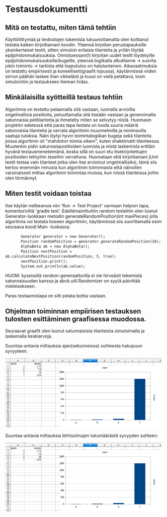 Testausdokumentti
========

## Mitä on testattu, miten tämä tehtiin

Käyttöliittymää ja tiedostojen lukemista lukuunottamatta olen koittanut testata kaiken kirjoittamani koodin. Yleensä kirjoitan perustapauksille yksinkertaiset testit, sitten simuloin erilaisia tilanteita ja yritän löytää epäjohdonmukaisuuksia. Onnistuessani(!) kirjoitan uudet testit löydetyille epäjohdonmukaisuuksille/bugeille, yleensä logiikalla alkutilanne -> suorita jokin toiminto -> tarkista että lopputulos on halutunlainen. Aikavaatimuksia on testattu empiirisesti ja
koneelliseti(graafit lopussa), käytännössä viiden siirron päähän laskee ihan vikkelästi ja kuusi on vielä pelattava, tosin simulointiin ja testaukseen hieman hidas.

## Minkälaisilla syötteillä testaus tehtiin 

Algoritmia on testattu pelaamalla sitä vastaan, luomalla arvioilta ongelmallisia positioita, peluuttamalla sitä itseään vastaan ja generoimalla satunnaisia pelitilanteita ja ihmetelty miten se selvytyy niistä. Huomasin projektin edetessä että paras tapa testata on luoda suuria määriä satunnaisia tilanteita ja verrata algoritmin muunnelmilla ja minimaxilla saatuja tuloksia. Näin löytyi hyvin toimintalogiikan bugeja sekä tilanteita joissa algoritmin oli "mahdoton toimia oikein",
kuten shakkimatti tilanteessa. Muutenkin pidin satunnaispositioiden luomista ja niistä laskemista erittäin hyvänä testausmenetelmänä, koska sillä on suuri etu itsekirjoitettujen positioiden tehtyihin teseihin verrattuna. Huomataan että kirjoittamani jUnit testit testaa vain tilanteet jotka olen itse arvioinut ongelmallisiksi, tämä siis kertoo enemmän minusta kun algoritmin toiminnasta eikä näinollen varsinaisesti mittaa algoritmin toimintaa muissa, kun niissä tilanteissa
joihin olen törmännyt.

## Miten testit voidaan toistaa

Itse käytän netbeansia niin 'Run -> Test Project' varmaan helpoin tapa, komentoriviltä 'gradle test'. Edellämainittuihin random testeihin olen luonut Generator-luokkaan metodin generateRandomPosition(int maxPieces) jolla algoritmia voi testata toiseen algoritmiin, käytännössä siis suorittamalla esim seuraava koodi Main -luokassa:

```
       Generator generator = new Generator();
       Position randomPosition = generator.generateRandomPosition(16);
       AlphaBeta ab = new AlphaBeta();
       Position nextPosition = ab.calculateNextPosition(randomPosition, 5, true);
       nextPosition.print();
       System.out.println(ab.value);
```

HUOM: kyseisellä random-generaattorilla ei ole hirveästi tekemistä satunnaisuuden kanssa ja abcb.util.Randomizer on syytä päivittää mieleisekseen.

Paras testaamistapa on silti pelata bottia vastaan.
 
## Ohjelman toiminnan empiirisen testauksen tulosten esittäminen graafisessa muodossa.

Seuraavat graafit olen luonut satunnaisista tilanteista simuloimalla ja laskemalla keskiarvoja.

Suuntaa-antavia mittauksia ajan(sekunneissa) suhteesta hakupuun syvyyteen:

![Syvyys/aika suhde](https://github.com/lahdeero/ABChessBot/blob/master/dokumentaatio/depthtimes.png)

Suuntaa-antavia mittauksia lehtisolmujen lukumäärästä syvyyden suhteen:

![Syvyys/lehtisolmu suhde](https://github.com/lahdeero/ABChessBot/blob/master/dokumentaatio/depthtimes.png)



